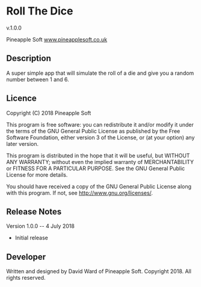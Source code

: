 # Roll The Dice 
v.1.0.0

Pineapple Soft
www.pineapplesoft.co.uk


Description
------------

A super simple app that will simulate the roll of a die and give you a random number between 1 and 6.


Licence
--------

Copyright (C) 2018 Pineapple Soft

This program is free software: you can redistribute it and/or modify it under the terms of the GNU General Public License as published by the Free Software Foundation, either version 3 of the License, or (at your option) any later version.

This program is distributed in the hope that it will be useful, but WITHOUT ANY WARRANTY; without even the implied warranty of MERCHANTABILITY or FITNESS FOR A PARTICULAR PURPOSE.  See the GNU General Public License for more details.

You should have received a copy of the GNU General Public License along with this program.  If not, see <http://www.gnu.org/licenses/>.


Release Notes
--------------

Version 1.0.0 -- 4 July 2018

+ Initial release


Developer
----------

Written and designed by David Ward of Pineapple Soft. Copyright 2018. All rights reserved.
